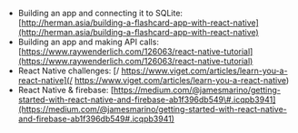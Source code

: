 * Building an app and connecting it to SQLite: [http://herman.asia/building-a-flashcard-app-with-react-native](http://herman.asia/building-a-flashcard-app-with-react-native)
* Building an app and making API calls: [https://www.raywenderlich.com/126063/react-native-tutorial](https://www.raywenderlich.com/126063/react-native-tutorial)
* React Native challenges: [/ https://www.viget.com/articles/learn-you-a-react-native](/ https://www.viget.com/articles/learn-you-a-react-native)
* React Native & firebase: [https://medium.com/@jamesmarino/getting-started-with-react-native-and-firebase-ab1f396db549\#.icqpb3941](https://medium.com/@jamesmarino/getting-started-with-react-native-and-firebase-ab1f396db549#.icqpb3941)



